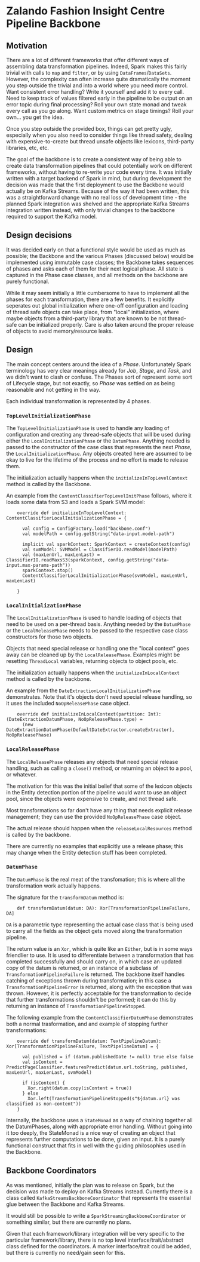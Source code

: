 # Zalando Fashion Insight Centre Pipeline Backbone

## Motivation

There are a lot of different frameworks that offer different ways of assembling data transformation pipelines.  Indeed, Spark makes this fairly trivial with calls to `map` and `filter`, or by using `DataFrames`/`DataSets`.  However, the complexity can often increase quite dramatically the moment you step outside the trivial and into a world where you need more control.  Want consistent error handling?  Write it yourself and add it to every call.  Need to keep track of values filtered early in the pipeline to be output on an error topic during final processing?  Roll your own state monad and tweak every call as you go along.  Want custom metrics on stage timings?  Roll your own...  you get the idea.

Once you step outside the provided box, things can get pretty ugly, especially when you also need to consider things like thread safety, dealing with expensive-to-create but thread unsafe objects like lexicons, third-party libraries, etc, etc.

The goal of the backbone is to create a consistent way of being able to create data transformation pipelines that could potentially work on different frameworks, without having to re-write your code every time.  It was initially written with a target backend of Spark in mind, but during development the decision was made that the first deployment to use the Backbone would actually be on Kafka Streams.  Because of the way it had been written, this was a straightforward change with no real loss of development time - the planned Spark integration was shelved and the appropriate Kafka Streams integration written instead, with only trivial changes to the backbone required to support the Kafka model.

## Design decisions

It was decided early on that a functional style would be used as much as possible;  the Backbone and the various Phases (discussed below) would be implemented using immutable case classes; the Backbone takes sequences of phases and asks each of them for their next logical phase.  All state is captured in the Phase case classes, and all methods on the backbone are purely functional.

While it may seem initially a little cumbersome to have to implement all the phases for each transformation, there are a few benefits.  It explicitly seperates out global initialization where one-off configuration and loading of thread safe objects can take place, from "local" initialization, where maybe objects from a third-party library that are known to be not thread-safe can be initialized properly.  Care is also taken around the proper release of objects to avoid memory/resource leaks.

## Design

The main concept centers around the idea of a _Phase_.  Unfortunately Spark terminology has very clear meanings already for _Job_, _Stage_, and _Task_, and we didn't want to clash or confuse.  The Phases sort of represent some sort of Lifecycle stage, but not exactly, so _Phase_ was settled on as being reasonable and not getting in the way.

Each individual transformation is represented by 4 phases.

### `TopLevelInitializationPhase`

The `TopLevelInitializationPhase` is used to handle any loading of configuration and creating any thread-safe objects that will be used during either the `LocalInitializationPhase` or the `DatumPhase`.  Anything needed is passed to the constructor of the case class that represents the next _Phase_, the `LocalInitializationPhase`.  Any objects created here are assumed to be okay to live for the lifetime of the process and no effort is made to release them.

The initialization actually happens when the `initializeInTopLevelContext` method is called by the Backbone.

An example from the `ContentClassifierTopLevelInitPhase` follows, where it loads some data from S3 and loads a Spark SVM model:

```{scala}
    override def initializeInTopLevelContext: ContentClassifierLocalInitializationPhase = {

      val config = ConfigFactory.load("backbone.conf")
      val modelPath = config.getString("data-input.model-path")

      implicit val sparkContext: SparkContext = createContext(config)
      val svmModel: SVMModel = ClassifierIO.readModel(modelPath)
      val (maxLenUrl, maxLenLast) = ClassifierIO.readMaxsS3(sparkContext, config.getString("data-input.max-params-path"))
      sparkContext.stop()
      ContentClassifierLocalInitializationPhase(svmModel, maxLenUrl, maxLenLast)

    }
```

### `LocalInitializationPhase`

The `LocalInitializationPhase` is used to handle loading of objects that need to be used on a per-thread basis.  Anything needed by the `DatumPhase` or the `LocalReleasePhase` needs to be passed to the respective case class constructors for those two objects.  

Objects that need special release or handling one the "local context" goes away can be cleaned up by the `LocalReleasePhase`.  Examples
might be resetting `ThreadLocal` variables, returning objects to object pools, etc.

The initialization actually happens when the `initializeInLocalContext` method is called by the backbone.

An example from the `DateExtractionLocalInitializationPhase` demonstrates.  Note that it's objects don't need special release handling, so it uses the included `NoOpReleasePhase` case object.

```{scala}
    override def initializeInLocalContext(partition: Int): (DateExtractionDatumPhase, NoOpReleasePhase.type) =
      (new DateExtractionDatumPhase(DefaultDateExtractor.createExtractor), NoOpReleasePhase)
```

### `LocalReleasePhase`

The `LocalReleasePhase` releases any objects that need special release handling, such as calling a `close()` method, or returning an object to a pool, or whatever.

The motivation for this was the initial belief that some of the lexicon objects in the Entity detection portion of the pipeline would want to use an object pool, since the objects were expensive to create, and not thread safe.

Most transformations so far don't have any thing that needs explicit release management; they can use the provided `NoOpReleasePhase` case object.

The actual release should happen when the `releaseLocalResources` method is called by the backbone.

There are currently no examples that explicitly use a release phase; this may change when the Entity detection stuff has been completed.

### `DatumPhase`

The `DatumPhase` is the real meat of the transfomation; this is where all the transformation work actually happens.

The signature for the `transformDatum` method is:

```{scala}
    def transformDatum(datum: DA): Xor[TransformationPipelineFailure, DA]
```

`DA` is a parametric type representing the actual case class that is being used to carry all the fields as the object gets moved along the transformation pipeline.

The return value is an `Xor`, which is quite like an `Either`, but is in some ways friendlier to use.  It is used to differentiate between a transformation that has completed successfully and should carry on, in which case an updated copy of the datum is returned, or an instance of a subclass of `TransformationPipelineFailure` is returned.  The backbone itself handles catching of exceptions thrown during transformation; in this case a `TransformationPipelineError` is returned, along with the exception that was thrown.  However, it is perfectly acceptable for the transformation to decide that further transformations shouldn't be performed; it can do this by returning an instance of `TransformationPipelineStopped`.

The following example from the `ContentClassifierDatumPhase` demonstrates both a normal trasformation, and and example of stopping further transformations:

```{scala}
    override def transformDatum(datum: TextPipelineDatum): Xor[TransformationPipelineFailure, TextPipelineDatum] = {

      val published = if (datum.publishedDate != null) true else false
      val isContent = PredictPageClassifier.featuresPredict(datum.url.toString, published, maxLenUrl, maxLenLast, svmModel)

      if (isContent) {
        Xor.right(datum.copy(isContent = true))
      } else
        Xor.left(TransformationPipelineStopped(s"${datum.url} was classified as non-content"))
    }
```

Internally, the backbone uses a `StateMonad` as a way of chaining together all the DatumPhases, along with appropriate error handling.  Without going into it too deeply, the StateMonad is a nice way of creating an object that represents further computations to be done, given an input.  It is a purely functional construct that fits in well with the guiding philosophies used in the Backbone.

## Backbone Coordinators

As was mentioned, initially the plan was to release on Spark, but the decision was made to deploy on Kafka Streams instead.  Currently there is a class called `KafkaStreamsBackboneCoordinator` that represents the essential glue between the Backbone and Kafka Streams.

It would still be possible to write a `SparkStreamingBackboneCoordinator` or something similar, but there are currently no plans.

Given that each framework/library integration will be very specific to the particular framework/library, there is no top level interface/trait/abstract class defined for the coordinators.  A marker interface/trait could be added, but there is currently no need/gain seen for this.
